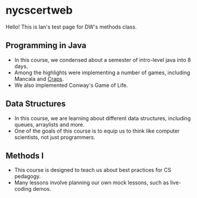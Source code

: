 # nycscertweb
Hello! This is Ian's test page for DW's methods class.
## Programming in Java
- In this course, we condensed about a semester of intro-level java into 8 days.
- Among the highlights were implementing a number of games, including Mancala and [Craps](https://github.com/hunter-teacher-cert/work_csci70900-ischeff/tree/master/pre/8).
- We also implemented Conway's Game of Life.
## Data Structures
- In this course, we are learning about different data structures, including queues, arraylists and more.
- One of the goals of this course is to equip us to think like computer scientists, not just programmers.
## Methods I
- This course is designed to teach us about best practices for CS pedagogy.
- Many lessons involve planning our own mock lessons, such as live-coding demos.
